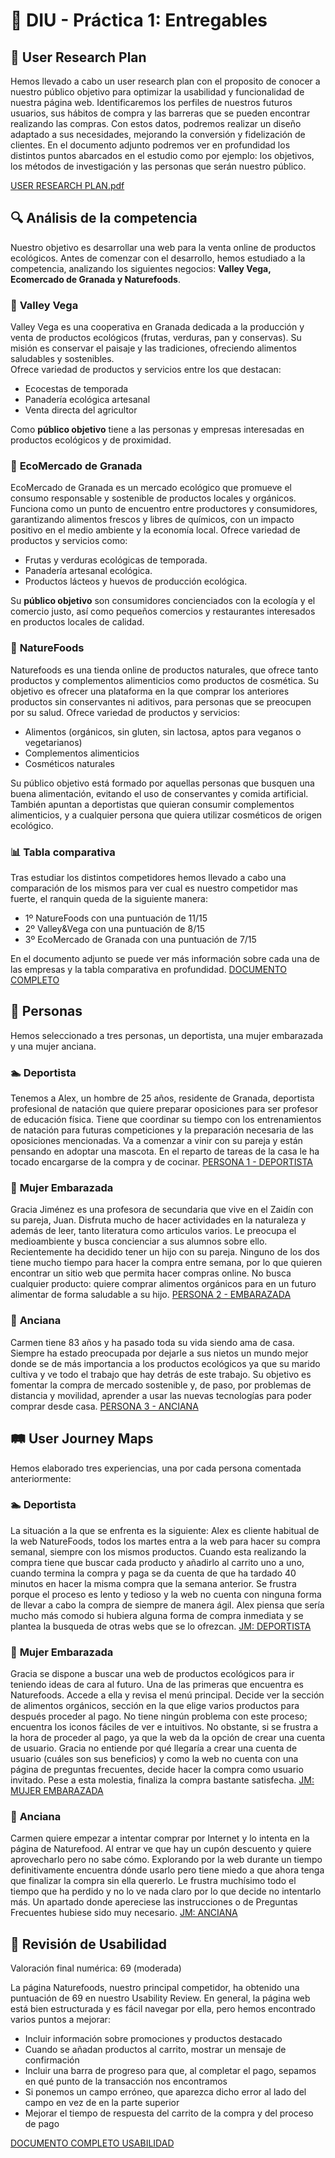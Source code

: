 # 🌱 DIU - Práctica 1: Entregables  

## 📌 User Research Plan  
Hemos llevado a cabo un user research plan con el proposito de conocer a nuestro público objetivo para optimizar la usabilidad y funcionalidad de nuestra página web. Identificaremos los perfiles de nuestros futuros usuarios, sus hábitos de compra y las barreras que se pueden encontrar realizando las compras. Con estos datos, podremos realizar un diseño adaptado a sus necesidades, mejorando la conversión y fidelización de clientes.
En el documento adjunto podremos ver en profundidad los distintos puntos abarcados en el estudio como por ejemplo: los objetivos, los métodos de investigación y las personas que serán nuestro público.

[USER RESEARCH PLAN.pdf](https://github.com/angelamgr/UX_CaseStudy/blob/master/P1/USER%20RESEARCH%20PLAN.pdf)

## 🔍 Análisis de la competencia  

Nuestro objetivo es desarrollar una web para la venta online de productos ecológicos. Antes de comenzar con el desarrollo, hemos estudiado a la competencia, analizando los siguientes negocios: **Valley Vega, Ecomercado de Granada y Naturefoods**.  

### 🌿 **Valley Vega**  
Valley Vega es una cooperativa en Granada dedicada a la producción y venta de productos ecológicos (frutas, verduras, pan y conservas). Su misión es conservar el paisaje y las tradiciones, ofreciendo alimentos saludables y sostenibles.  
Ofrece variedad de productos y servicios entre los que destacan: 
  - Ecocestas de temporada  
  - Panadería ecológica artesanal  
  - Venta directa del agricultor  

Como **público objetivo** tiene a las  personas y empresas interesadas en productos ecológicos y de proximidad.  
 
### 🌿 **EcoMercado de Granada**
EcoMercado de Granada es un mercado ecológico que promueve el consumo responsable y sostenible de productos locales y orgánicos. Funciona como un punto de encuentro entre productores y consumidores, garantizando alimentos frescos y libres de químicos, con un impacto positivo en el medio ambiente y la economía local. Ofrece variedad de productos y servicios como:
  - Frutas y verduras ecológicas de temporada.
  - Panadería artesanal ecológica.
  - Productos lácteos y huevos de producción ecológica.

Su **público objetivo** son consumidores concienciados con la ecología y el comercio justo, así como pequeños comercios y restaurantes interesados en productos locales de calidad.

### 🌿 **NatureFoods**
Naturefoods es una tienda online de productos naturales, que ofrece tanto productos y complementos alimenticios como productos de cosmética. Su objetivo es ofrecer una plataforma en la que comprar los anteriores productos sin conservantes ni aditivos, para personas que se preocupen por su salud. Ofrece variedad de productos y servicios:
  - Alimentos (orgánicos, sin gluten, sin lactosa, aptos para veganos o vegetarianos)
  - Complementos alimenticios
  - Cosméticos naturales

Su público objetivo está formado por aquellas personas que busquen una buena alimentación, evitando el uso de conservantes y comida artificial. También apuntan a deportistas que quieran consumir complementos alimenticios, y a cualquier persona que quiera utilizar cosméticos de origen ecológico.

### 📊 **Tabla comparativa**
Tras estudiar los distintos competidores hemos llevado a cabo una comparación de los mismos para ver cual es nuestro competidor mas fuerte, el ranquin queda de la siguiente manera:
  - 1º NatureFoods con una puntuación de 11/15
  -  2º Valley&Vega con una puntuación de 8/15
  - 3º EcoMercado de Granada con una puntuación de 7/15

En el documento adjunto se puede ver más información sobre cada una de las empresas y la tabla comparativa en profundidad.
[DOCUMENTO COMPLETO](https://github.com/angelamgr/UX_CaseStudy/blob/master/P1/AN%C3%81LISIS%20COMPETITIVO.pdf)

## 👤 Personas  
Hemos seleccionado a tres personas, un deportista, una mujer embarazada y una mujer anciana.   

### 🏊 **Deportista**
Tenemos a Alex, un hombre de 25 años, residente de Granada, deportista profesional de natación que quiere preparar oposiciones para ser profesor de educación física. Tiene que coordinar su tiempo con los entrenamientos de natación para futuras competiciones y la preparación necesaria de las oposiciones mencionadas. Va a comenzar a vinir con su pareja y están pensando en adoptar una mascota. En el reparto de tareas de la casa le ha tocado encargarse de la compra y de cocinar.
[PERSONA 1 - DEPORTISTA](https://github.com/angelamgr/UX_CaseStudy/blob/master/P1/PERSONA1-DEPORTISTA.pdf)

### 🤰 **Mujer Embarazada** 
Gracia Jiménez es una profesora de secundaria que vive en el Zaidín con su pareja, Juan. Disfruta mucho de hacer actividades en la naturaleza y además de leer, tanto literatura como articulos varios. Le preocupa el medioambiente y busca concienciar a sus alumnos sobre ello. Recientemente ha decidido tener un hijo con su pareja. Ninguno de los dos tiene mucho tiempo para hacer la compra entre semana, por lo que quieren encontrar un sitio web que permita hacer compras online. No busca cualquier producto: quiere comprar alimentos orgánicos para en un futuro alimentar de forma saludable a su hijo.
[PERSONA 2 - EMBARAZADA](https://github.com/angelamgr/UX_CaseStudy/blob/master/P1/PERSONA2-%20EMBARAZADA.pdf)

### 👵 **Anciana** 
Carmen tiene 83 años y ha pasado toda su vida siendo ama de casa. Siempre ha estado preocupada por dejarle a sus nietos un mundo mejor donde se de más importancia a los productos ecológicos ya que su marido cultiva y ve todo el trabajo que hay detrás de este trabajo. Su objetivo es fomentar la compra de mercado sostenible y, de paso, por problemas de distancia y movilidad, aprender a usar las nuevas tecnologías para poder comprar desde casa.
[PERSONA 3 - ANCIANA](https://github.com/angelamgr/UX_CaseStudy/blob/master/P1/PERSONA3-ANCIANA.pdf)

## 🛤️ User Journey Maps  
Hemos elaborado tres experiencias, una por cada persona comentada anteriormente:

### 🏊 **Deportista** 
La situación a la que se enfrenta es la siguiente: Alex es cliente habitual de la web NatureFoods, todos los martes entra a la web para hacer su compra semanal, siempre con los mismos productos. Cuando esta realizando la compra tiene que buscar cada producto y añadirlo al carrito uno a uno, cuando termina la compra y paga se da cuenta de que ha tardado 40 minutos en hacer la misma compra que la semana anterior. Se frustra porque el proceso es lento y tedioso y la web no cuenta con ninguna forma de llevar a cabo la compra de siempre de manera ágil. Alex piensa que sería mucho más comodo si hubiera alguna forma de compra inmediata y se plantea la busqueda de otras webs que se lo ofrezcan.
[JM: DEPORTISTA](https://github.com/angelamgr/UX_CaseStudy/blob/master/P1/JourneyMapDeportista_Persona1.pdf)

### 🤰 **Mujer Embarazada** 
Gracia se dispone a buscar una web de productos ecológicos para ir teniendo ideas de cara al futuro. Una de las primeras que encuentra es Naturefoods. Accede a ella y revisa el menú principal. Decide ver la sección de alimentos orgánicos, sección en la que elige varios productos para después proceder al pago. No tiene ningún problema con este proceso; encuentra los iconos fáciles de ver e intuitivos. No obstante, si se frustra a la hora de proceder al pago, ya que la web da la opción de crear una cuenta de usuario. Gracia no entiende por qué llegaría a crear una cuenta de usuario (cuáles son sus beneficios) y como la web no cuenta con una página de preguntas frecuentes, decide hacer la compra como usuario invitado. Pese a esta molestia, finaliza la compra bastante satisfecha.
[JM: MUJER EMBARAZADA](https://github.com/angelamgr/UX_CaseStudy/blob/master/P1/JourneyMapeEmbarazada_Persona2.pdf)

### 👵 **Anciana** 
Carmen quiere empezar a intentar comprar por Internet y lo intenta en la página de Naturefood. Al entrar ve que hay un cupón descuento y quiere aprovecharlo pero no sabe cómo. Explorando por la web durante un tiempo definitivamente encuentra dónde usarlo pero tiene miedo a que ahora tenga que finalizar la compra sin ella quererlo. Le frustra muchísimo todo el tiempo que ha perdido y no lo ve nada claro por lo que decide no intentarlo más. Un apartado donde apereciese las instrucciones o de Preguntas Frecuentes hubiese sido muy necesario.
[JM: ANCIANA](https://github.com/angelamgr/UX_CaseStudy/blob/master/P1/JourneyMapaAnciana_Persona3.pdf)

## 🔎 Revisión de Usabilidad
Valoración final numérica: 69 (moderada)

La página Naturefoods, nuestro principal competidor, ha obtenido una puntuación de 69 en nuestro Usability Review. En general, la página web está bien estructurada y es fácil navegar por ella, pero hemos encontrado varios puntos a mejorar:
  - Incluir información sobre promociones y productos destacado
  - Cuando se añadan productos al carrito, mostrar un mensaje de confirmación
  - Incluir una barra de progreso para que, al completar el pago, sepamos en qué punto de la transacción nos encontramos
  - Si ponemos un campo erróneo, que aparezca dicho error al lado del campo en vez de en la parte superior
  - Mejorar el tiempo de respuesta del carrito de la compra y del proceso de pago

[DOCUMENTO COMPLETO USABILIDAD](https://github.com/angelamgr/UX_CaseStudy/blob/master/P1/UsabilityReviewNatureFoods.pdf)

